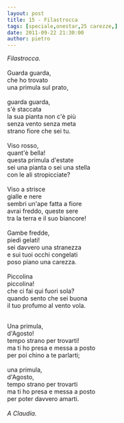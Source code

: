 ```yaml
---
layout: post
title: 15 - Filastrocca
tags: [speciale,onestar,25 carezze,]
date: 2011-09-22 21:30:00
author: pietro
---
```

<i>Filastrocca.</i><br/><br/>Guarda guarda,<br/>che ho trovato<br/>una primula sul prato,<br/><br/>guarda guarda,<br/>s'è staccata<br/>la sua pianta non c'è più<br/>senza vento senza meta<br/>strano fiore che sei tu.<br/><br/>Viso rosso,<br/>quant'è bella!<br/>questa primula d'estate<br/>sei una pianta o sei una stella<br/>con le ali stropicciate?<br/><br/>Viso a strisce<br/>gialle e nere<br/>sembri un'ape fatta a fiore<br/>avrai freddo, queste sere<br/>tra la terra e il suo biancore!<br/><br/>Gambe fredde,<br/>piedi gelati!<br/>sei davvero una stranezza<br/>e sui tuoi occhi congelati<br/>poso piano una carezza.<br/><br/>Piccolina<br/>piccolina!<br/>che ci fai qui fuori sola?<br/>quando sento che sei buona<br/>il tuo profumo al vento vola.<br/><br/><div style="margin-bottom: 0px;margin-left: 0px;margin-right: 0px;margin-top: 0px">Una primula,<br/><div style="margin-bottom: 0px;margin-left: 0px;margin-right: 0px;margin-top: 0px">d'Agosto!<br/><div style="margin-bottom: 0px;margin-left: 0px;margin-right: 0px;margin-top: 0px">tempo strano per trovarti!<br/><div style="margin-bottom: 0px;margin-left: 0px;margin-right: 0px;margin-top: 0px">ma ti ho presa e messa a posto<br/><div style="margin-bottom: 0px;margin-left: 0px;margin-right: 0px;margin-top: 0px">per poi chino a te parlarti;<br/><br/>una primula,<br/>d'Agosto,<br/>tempo strano per trovarti<br/>ma ti ho presa e messa a posto<br/>per poter davvero amarti.<br/><br/><i>A Claudia.</i>
